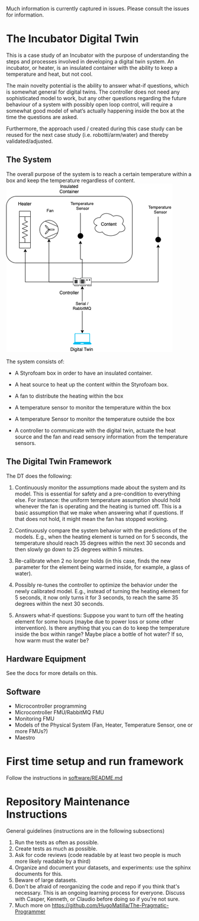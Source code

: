 Much information is currently captured in issues. Please consult the issues for information.

# The Incubator Digital Twin

This is a case study of an Incubator with the purpose of understanding the steps and processes involved in developing a digital twin system.
An incubator, or heater, is an insulated container with the ability to keep a temperature and heat, but not cool.

The main novelty potential is the ability to answer what-if questions, which is somewhat general for digital twins.
The controller does not need any sophisticated model to work, but any other questions regarding the future behaviour of a system with possibly open loop control, will require a somewhat good model of what’s actually happening inside the box at the time the questions are asked.

Furthermore, the approach used / created during this case study can be reused for the next case study (i.e. robotti/arm/water) and thereby validated/adjusted.

## The System
The overall purpose of the system is to reach a certain temperature within a box and keep the temperature regardless of content.
![Incubator](figures/system.png)

The system consists of:

- A Styrofoam box in order to have an insulated container.

- A heat source to heat up the content within the Styrofoam box.

- A fan to distribute the heating within the box

- A temperature sensor to monitor the temperature within the box

- A temperature Sensor to monitor the temperature outside the box

- A controller to communicate with the digital twin, actuate the heat source and the fan and read sensory information from the temperature sensors.

## The Digital Twin Framework

The DT does the following:

1. Continuously monitor the assumptions made about the system and its model. This is essential for safety and a pre-condition to everything else. For instance: the uniform temperature assumption should hold whenever the fan is operating and the heating is turned off. This is a basic assumption that we make when answering what if questions. If that does not hold, it might mean the fan has stopped working.

2. Continuously compare the system behavior with the predictions of the models. E.g., when the heating element is turned on for 5 seconds, the temperature should reach 35 degrees within the next 30 seconds and then slowly go down to 25 degrees within 5 minutes.

3. Re-calibrate when 2 no longer holds (in this case, finds the new parameter for the element being warmed inside, for example, a glass of water).

4. Possibly re-tunes the controller to optimize the behavior under the newly calibrated model. E.g., instead of turning the heating element for 5 seconds, it now only turns it for 3 seconds, to reach the same 35 degrees within the next 30 seconds.

5. Answers what-if questions: Suppose you want to turn off the heating element for some hours (maybe due to power loss or some other intervention). Is there anything that you can do to keep the temperature inside the box within range? Maybe place a bottle of hot water? If so, how warm must the water be?

## Hardware Equipment

See the docs for more details on this.

## Software
- Microcontroller programming
- Microcontroller FMU/RabbitMQ FMU
- Monitoring FMU
- Models of the Physical System (Fan, Heater, Temperature Sensor, one or more FMUs?)
- Maestro 

# First time setup and run framework

Follow the instructions in [software/README.md](software/README.md)

# Repository Maintenance Instructions

General guidelines (instructions are in the following subsections)

1. Run the tests as often as possible.
2. Create tests as much as possible.
3. Ask for code reviews (code readable by at least two people is much more likely readable by a third)
4. Organize and document your datasets, and experiments: use the sphinx documents for this.
5. Beware of large datasets.
6. Don't be afraid of reorganizing the code and repo if you think that's necessary. This is an ongoing learning process for everyone. Discuss with Casper, Kenneth, or Claudio before doing so if you're not sure.
7. Much more on https://github.com/HugoMatilla/The-Pragmatic-Programmer


